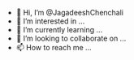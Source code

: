 - 👋 Hi, I’m @JagadeeshChenchali
- 👀 I’m interested in ...
- 🌱 I’m currently learning ...
- 💞️ I’m looking to collaborate on ...
- 📫 How to reach me ...

<!---
JagadeeshChenchali/JagadeeshChenchali is a ✨ special ✨ repository because its `README.md` (this file) appears on your GitHub profile.
You can click the Preview link to take a look at your changes.
--->

